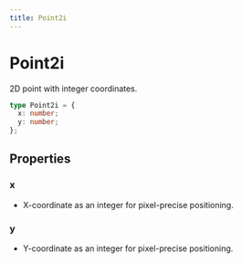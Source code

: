```yaml
---
title: Point2i
---
```


# Point2i

2D point with integer coordinates.

```typescript
type Point2i = {
  x: number;
  y: number;
};
```

## Properties

### x

- X-coordinate as an integer for pixel-precise positioning.

### y

- Y-coordinate as an integer for pixel-precise positioning.
